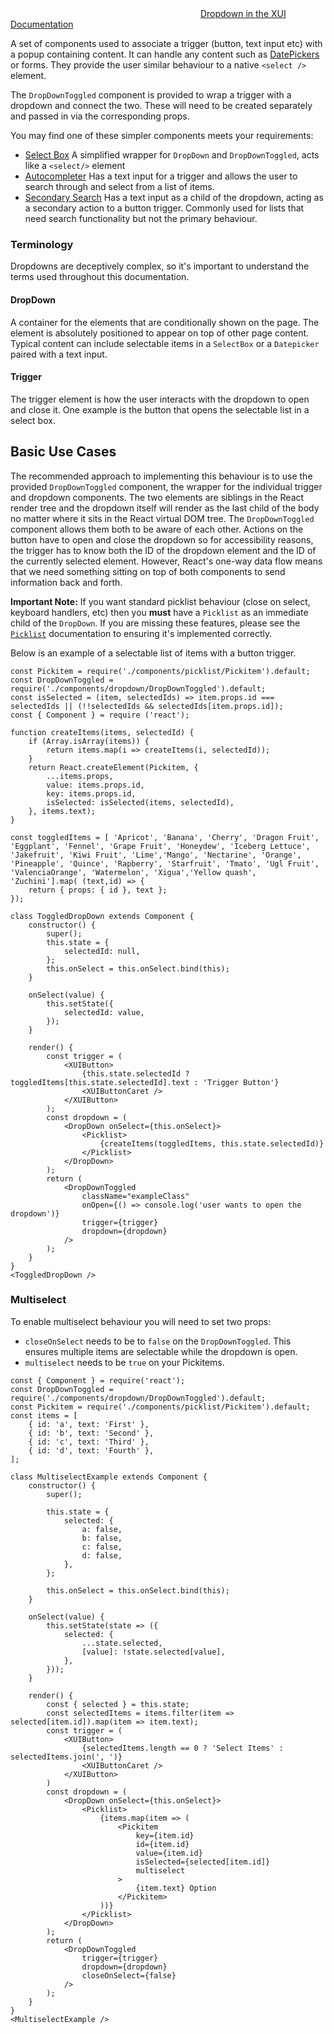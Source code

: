 <div class="xui-margin-vertical">
	<div>
		<svg focusable="false" class="xui-icon xui-icon-inline xui-icon-large xui-icon-color-blue"> <use xlink:href="#xui-icon-bookmark" role="presentation"/></svg>
		<span><a href="../section-dropdowns.html#dropdowns">Dropdown in the XUI Documentation</a></span>
	</div>
</div>

A set of components used to associate a trigger (button, text input etc) with a popup containing content. It can handle any content such as [DatePickers](#datepicker) or forms. They provide the user similar behaviour to a native `<select />` element.

The `DropDownToggled` component is provided to wrap a trigger with a dropdown and connect the two. These will need to be created separately and passed in via the corresponding props.

You may find one of these simpler components meets your requirements:

* [Select Box](#select-box) A simplified wrapper for `DropDown` and `DropDownToggled`, acts like a `<select/>` element
* [Autocompleter](#autocompleter) Has a text input for a trigger and allows the user to search through and select from a list of items.
* [Secondary Search](#secondary-search) Has a text input as a child of the dropdown, acting as a secondary action to a button trigger. Commonly used for lists that need search functionality but not the primary behaviour.

### Terminology

Dropdowns are deceptively complex, so it's important to understand the terms used throughout this documentation.

#### DropDown

A container for the elements that are conditionally shown on the page. The element is absolutely positioned to appear on top of other page content. Typical content can include selectable items in a `SelectBox` or a `Datepicker` paired with a text input.

#### Trigger

The trigger element is how the user interacts with the dropdown to open and close it. One example is the button that opens the selectable list in a select box.

## Basic Use Cases

The recommended approach to implementing this behaviour is to use the provided `DropDownToggled` component, the wrapper for the individual trigger and dropdown components. The two elements are siblings in the React render tree and the dropdown itself will render as the last child of the body no matter where it sits in the React virtual DOM tree. The `DropDownToggled` component allows them both to be aware of each other. Actions on the button have to open and close the dropdown so for accessibility reasons, the trigger has to know both the ID of the dropdown element and the ID of the currently selected element. However, React's one-way data flow means that we need something sitting on top of both components to send information back and forth.

**Important Note:**
If you want standard picklist behaviour (close on select, keyboard handlers, etc) then you **must** have a `Picklist` as an immediate child of the `DropDown`. If you are missing these features, please see the [`Picklist`](#picklist) documentation to ensuring it's  implemented correctly.

Below is an example of a selectable list of items with a button trigger.

```
const Pickitem = require('./components/picklist/Pickitem').default;
const DropDownToggled = require('./components/dropdown/DropDownToggled').default;
const isSelected = (item, selectedIds) => item.props.id === selectedIds || (!!selectedIds && selectedIds[item.props.id]);
const { Component } = require ('react');

function createItems(items, selectedId) {
	if (Array.isArray(items)) {
		return items.map(i => createItems(i, selectedId));
	}
	return React.createElement(Pickitem, {
		...items.props,
		value: items.props.id,
		key: items.props.id,
		isSelected: isSelected(items, selectedId),
	}, items.text);
}

const toggledItems = [ 'Apricot', 'Banana', 'Cherry', 'Dragon Fruit', 'Eggplant', 'Fennel', 'Grape Fruit', 'Honeydew', 'Iceberg Lettuce', 'Jakefruit', 'Kiwi Fruit', 'Lime','Mango', 'Nectarine', 'Orange', 'Pineapple', 'Quince', 'Rapberry', 'Starfruit', 'Tmato', 'Ugl Fruit', 'ValenciaOrange', 'Watermelon', 'Xigua','Yellow quash', 'Zuchini'].map( (text,id) => {
	return { props: { id }, text };
});

class ToggledDropDown extends Component {
	constructor() {
		super();
		this.state = {
			selectedId: null,
		};
		this.onSelect = this.onSelect.bind(this);
	}

	onSelect(value) {
		this.setState({
			selectedId: value,
		});
	}

	render() {
		const trigger = (
			<XUIButton>
				{this.state.selectedId ? toggledItems[this.state.selectedId].text : 'Trigger Button'}
				<XUIButtonCaret />
			</XUIButton>
		);
		const dropdown = (
			<DropDown onSelect={this.onSelect}>
				<Picklist>
					{createItems(toggledItems, this.state.selectedId)}
				</Picklist>
			</DropDown>
		);
		return (
			<DropDownToggled
				className="exampleClass"
				onOpen={() => console.log('user wants to open the dropdown')}
				trigger={trigger}
				dropdown={dropdown}
			/>
		);
	}
}
<ToggledDropDown />
```

### Multiselect
To enable multiselect behaviour you will need to set two props:
-  `closeOnSelect` needs to be to `false` on the `DropDownToggled`. This ensures multiple items are selectable while the dropdown is open.
- `multiselect` needs to be `true` on your Pickitems.

```
const { Component } = require('react');
const DropDownToggled = require('./components/dropdown/DropDownToggled').default;
const Pickitem = require('./components/picklist/Pickitem').default;
const items = [
	{ id: 'a', text: 'First' },
	{ id: 'b', text: 'Second' },
	{ id: 'c', text: 'Third' },
	{ id: 'd', text: 'Fourth' },
];

class MultiselectExample extends Component {
	constructor() {
		super();

		this.state = {
			selected: {
				a: false,
				b: false,
				c: false,
				d: false,
			},
		};

		this.onSelect = this.onSelect.bind(this);
	}

	onSelect(value) {
		this.setState(state => ({
			selected: {
				...state.selected,
				[value]: !state.selected[value],
			},
		}));
	}

	render() {
		const { selected } = this.state;
		const selectedItems = items.filter(item => selected[item.id]).map(item => item.text);
		const trigger = (
			<XUIButton>
				{selectedItems.length == 0 ? 'Select Items' : selectedItems.join(', ')}
				<XUIButtonCaret />
			</XUIButton>
		)
		const dropdown = (
			<DropDown onSelect={this.onSelect}>
				<Picklist>
					{items.map(item => (
						<Pickitem
							key={item.id}
							id={item.id}
							value={item.id}
							isSelected={selected[item.id]}
							multiselect
						>
							{item.text} Option
						</Pickitem>
					))}
				</Picklist>
			</DropDown>
		);
		return (
			<DropDownToggled
				trigger={trigger}
				dropdown={dropdown}
				closeOnSelect={false}
			/>
		);
	}
}
<MultiselectExample />
```
